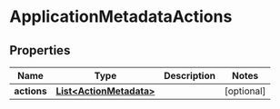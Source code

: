 

# ApplicationMetadataActions

## Properties

Name | Type | Description | Notes
------------ | ------------- | ------------- | -------------
**actions** | [**List&lt;ActionMetadata&gt;**](ActionMetadata.md) |  |  [optional]




